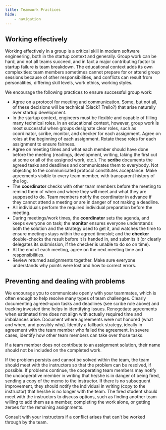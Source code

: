 ```yaml
---
title: Teamwork Practices
hide:
    - navigation
---
```


## Working effectively

Working effectively in a group is a critical skill in modern software
  engineering, both in the startup context and generally.  Group work can be
  hard, and not all teams succeed, and in fact a major contributing factor to
  startup failure is team breakdown. The educational context adds its own
  complexities: team members sometimes cannot prepare for or attend group
  sessions because of other responsibilities, and conflicts can result from
  personalities, differing skill levels, work ethics, working styles. 

We encourage the following practices to ensure successful group work:

- Agree on a protocol for meeting and communication.  Some, but not all, of
  these decisions will be technical (Slack? Trello?) that arise naturally over
  startup development. 
- In the startup context, engineers must be flexible and capable of filling
  many technical roles.  In an educational context, however, group work is most
  successful when groups designate clear roles, such as coordinator, scribe,
  monitor, and checker for each assignment. Agree on roles at the beginning of
  each assignment. Rotate these roles for each assignment to ensure
  fairness. 
- Agree on meeting times and what each member should have done before the
  meeting (readings, development, writing, taking the first cut at some or all
  of the assigned work, etc.). The **scribe** documents the agreed tasks and
  deadlines and communicates them to everybody. Not objecting to the
  communicated protocol constitutes acceptance. Make agreements visible to every
  team member, with transparent history of the log.
- The **coordinator** checks with other team members before the meeting to
  remind them of when and where they will meet and what they are supposed to
  do. Team members notify the coordinator in advance if they cannot attend a
  meeting or are in danger of not making a deadline.
- All individuals perform the required individual preparation before the
  meeting.
- During meetings/work times, the **coordinator** sets  the agenda, and
  keeps everyone on task; the **monitor** ensures everyone understands both
  the solution and the strategy used to get it, and watches the time to ensure
  meetings stays within the agreed timeslot; and the **checker** double-checks the
  result before it is handed in, and submits it (or clearly delegates its
  submission, if the checker is unable to do so on time).
- At the end of each meeting, agree on the next meeting time and responsibilities. 
- Review returned assignments together. Make sure everyone understands why
  points were lost and how to correct errors.

## Preventing and dealing with problems ##

We encourage you to communicate openly with your teammates, which is often enough to help resolve many types
  of team challenges. Clearly documenting agreed-upon tasks and deadlines (see
  scribe role above) and tracking invested time helps in identifying
  issues. Renegotiate agreements when estimated time does not align with
  actually required time and imbalances arise. Document where agreements were
  not honored (what and when, and possibly why). Identify a fallback strategy,
  ideally in agreement with the team member who failed the agreement. In severe
  cases, identify how other team members can take over those tasks. 

If a team member does not contribute to an assignment solution, their name
  should not be included on the completed work.

If the problem persists and cannot be solved within the team, the team should
  meet with the instructors so that the problem can be resolved, if possible. If
  problems continue, the cooperating team members may notify the uncooperative
  member in writing that he/she is in danger of being fired, sending a copy of
  the memo to the instructor. If there is no subsequent improvement, they should
  notify the individual in writing (copy to the instructor) that he/she is no
  longer with the team. The fired student should meet with the instructors to
  discuss options, such as finding another team willing to add them as a member,
  completing the work alone, or getting zeroes for the remaining
  assignments.

Consult with your instructors if a conflict arises that can't be worked
  through by the team. 



